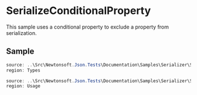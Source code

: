 ﻿# SerializeConditionalProperty

This sample uses a conditional property to exclude a property from serialization. 

## Sample

```csharp Types
source: ..\Src\Newtonsoft.Json.Tests\Documentation\Samples\Serializer\SerializeConditionalProperty.cs
region: Types
```

```csharp Usage
source: ..\Src\Newtonsoft.Json.Tests\Documentation\Samples\Serializer\SerializeConditionalProperty.cs
region: Usage
```
